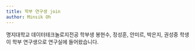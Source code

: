 ```yaml
---
title: 학부 연구생 join
author: Minsik Oh
---
```


명지대학교 데이터테크놀로지전공 학부생 봉현수, 정성훈, 안미르, 박은지, 권성중 학생이 학부 연구생으로 연구실에 들어왔습니다.
